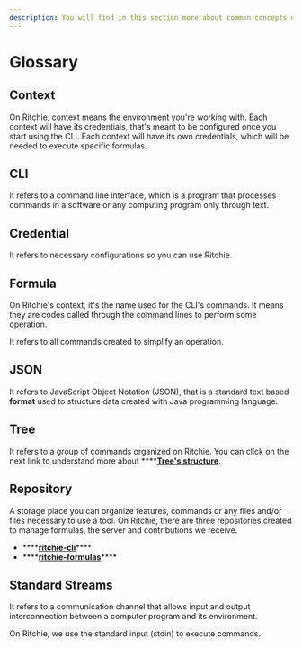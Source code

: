 ```yaml
---
description: You will find in this section more about common concepts on development field.
---
```


# Glossary

## Context

On Ritchie, context means the environment you're working with. Each context will have its credentials, that's meant to be configured once you start using the CLI. Each context will have its own credentials, which will be needed to execute specific formulas. 

## CLI

It refers to a command line interface, which is a program that processes commands in a software or any computing program only through text. 

## Credential

It refers to necessary configurations so you can use Ritchie. 

## Formula

On Ritchie's context, it's the name used for the CLI's commands. It means they are codes called through the command lines to perform some operation. 

It refers to all commands created to simplify an operation. 

## JSON

It refers to JavaScript Object Notation \(JSON\), that is a standard text based **format** used to structure data created with Java programming language.

## Tree

It refers to a group of commands organized on Ritchie. You can click on the next link to understand more about ****[**Tree's structure**](key-concepts.md#command-tree).

## Repository

A storage place you can organize features, commands or any files and/or files necessary to use a tool. On Ritchie, there are three repositories created to manage formulas, the server and contributions we receive.

* \*\*\*\*[**ritchie-cli**](https://github.com/ZupIT/ritchie-cli)\*\*\*\*
* \*\*\*\*[**ritchie-formulas**](https://github.com/ZupIT/ritchie-formulas)\*\*\*\*

## Standard Streams

It refers to a communication channel that allows input and output interconnection between a computer program and its environment.

On Ritchie, we use the standard input \(stdin\) to execute commands. 



